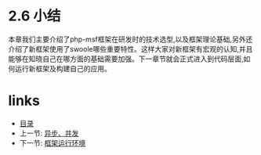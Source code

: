 # 2.6 小结

本章我们主要介绍了php-msf框架在研发时的技术选型,以及框架理论基础,另外还介绍了新框架使用了swoole哪些重要特性。这样大家对新框架有宏观的认知,并且能够在知晓自己在哪方面的基础需要加强。下一章节就会正式进入到代码层面,如何运行新框架及构建自己的应用。

# links
  * [目录](<preface-目录.md>)
  * 上一节: [异步、并发](<02.5-异步、并发.md>)
  * 下一节: [框架运行环境](<03.0-框架运行环境.md>)